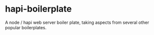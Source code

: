 # hapi-boilerplate
A node / hapi web server boiler plate, taking aspects from several other popular boilerplates.
